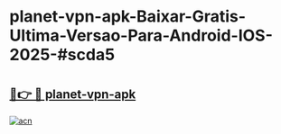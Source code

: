 # planet-vpn-apk-Baixar-Gratis-Ultima-Versao-Para-Android-IOS-2025-#scda5

# <h2><a href="https://ainizakaria.my?title=planet-vpn-apk&ref=24M">🔗👉 🔴 planet-vpn-apk</a></h2>

[![acn](https://github.com/user-attachments/assets/0f9c940e-d8b0-45ae-aac7-cd30a18b3e1c)](https://ainizakaria.my?title=planet-vpn-apk&ref=24M)

